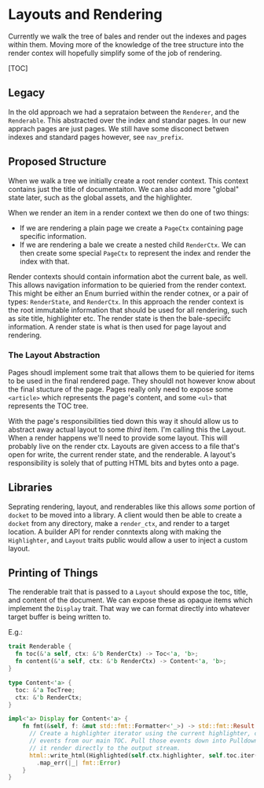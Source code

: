 # Layouts and Rendering

Currently we walk the tree of bales and render out the indexes and pages within
them. Moving more of the knowledge of the tree structure into the render contex
will hopefully simplify some of the job of rendering.

[TOC]

## Legacy

In the old approach we had a seprataion between the `Renderer`, and the
`Renderable`. This abstracted over the index and standar pages. In our new
apprach pages are just pages. We still have some disconect betwen indexes and
standard pages however, see `nav_prefix`.

## Proposed Structure

When we walk a tree we initially create a root render context. This context
contains just the title of documentaiton. We can also add more "global" state
later, such as the global assets, and the highlighter.

When we render an item in a render context we then do one of two things:

 * If we are rendering a plain page we create a `PageCtx` containing page
   specific information.
 * If we are rendering a bale we create a nested child `RenderCtx`. We can then
   create some special `PageCtx` to represent the index and render the index
   with that.

Render contexts should contain information abot the current bale, as well. This
allows navigation information to be quieried from the render context. This might
be either an Enum burried within the render cotnex, or a pair of types:
`RenderState`, and `RenderCtx`. In this approach the render context is the root
immutable information that should be used for all rendering, such as site title,
highlighter etc. The render state is then the bale-speciifc information. A
render state is what is then used for page layout and rendering.

### The Layout Abstraction

Pages shoudl implement some trait that allows them to be quieried for items to
be used in the final rendered page. They shouldl not however know about the
final stucture of the page. Pages really only need to expose some `<article>`
which represents the page's content, and some `<ul>` that represents the TOC
tree.

With the page's responsibilities tied down this way it should allow us to
abstract away actual layout to some _third_ item. I'm calling this the Layout.
When a render happens we'll need to provide some layout. This will probably live
on the render ctx. Layouts are given access to a file that's open for write, the
current render state, and the renderable. A layout's responsibility is solely
that of putting HTML bits and bytes onto a page.

## Libraries

Seprating rendering, layout, and renderables like this allows _some_ portion of
`docket` to be moved into a library. A client would then be able to create a
`docket` from any directory, make a `render_ctx`, and render to a target
location. A builder API for render conntexts along with making the
`Highlighter`, and `Layout` traits public would allow a user to inject a custom
layout.

## Printing of Things

The renderable trait that is passed to a `Layout` should expose the toc, title,
and content of the document. We can expose these as opaque items which implement
the `Display` trait. That way we can format directly into whatever target buffer
is being written to.

E.g.:

```rust
trait Renderable {
  fn toc(&'a self, ctx: &'b RenderCtx) -> Toc<'a, 'b>;
  fn content(&'a self, ctx: &'b RenderCtx) -> Content<'a, 'b>;
}

type Content<'a> {
  toc: &'a TocTree;
  ctx: &'b RenderCtx;
}

impl<'a> Display for Content<'a> {
    fn fmt(&self, f: &mut std::fmt::Formatter<'_>) -> std::fmt::Result {
      // Create a highlighter iterator using the current highlighter, consuming
      // events from our main TOC. Pull those events down into Pulldown and have
      // it render directly to the output stream.
      html::write_html(Highlighted(self.ctx.highlighter, self.toc.iter()))
        .map_err(|_| fmt::Error)
    }
}
```